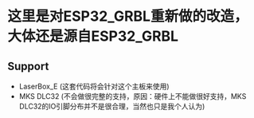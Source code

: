# 这里是对ESP32_GRBL重新做的改造，大体还是源自ESP32_GRBL

## Support
- LaserBox_E        (这套代码将会针对这个主板来使用)
- MKS DLC32         (不会做很完整的支持，原因：硬件上不能做很好支持，MKS DLC32的IO引脚分布并不是很合理，当然也只是我个人认为)

